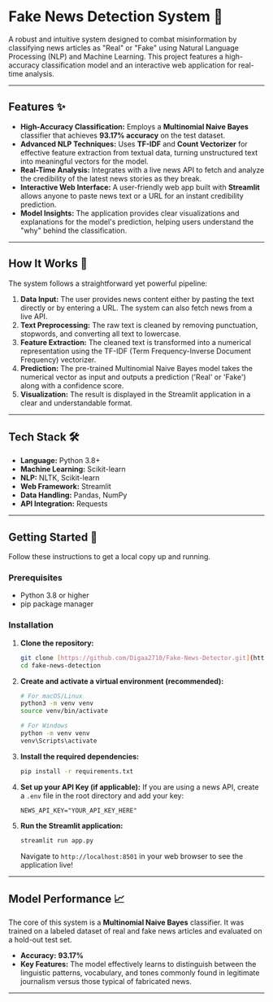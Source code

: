 # Fake News Detection System 📰

A robust and intuitive system designed to combat misinformation by classifying news articles as "Real" or "Fake" using Natural Language Processing (NLP) and Machine Learning. This project features a high-accuracy classification model and an interactive web application for real-time analysis.

***

## Features ✨

* **High-Accuracy Classification:** Employs a **Multinomial Naive Bayes** classifier that achieves **93.17% accuracy** on the test dataset.
* **Advanced NLP Techniques:** Uses **TF-IDF** and **Count Vectorizer** for effective feature extraction from textual data, turning unstructured text into meaningful vectors for the model.
* **Real-Time Analysis:** Integrates with a live news API to fetch and analyze the credibility of the latest news stories as they break.
* **Interactive Web Interface:** A user-friendly web app built with **Streamlit** allows anyone to paste news text or a URL for an instant credibility prediction.
* **Model Insights:** The application provides clear visualizations and explanations for the model's prediction, helping users understand the "why" behind the classification.

***

## How It Works 🤖

The system follows a straightforward yet powerful pipeline:

1.  **Data Input:** The user provides news content either by pasting the text directly or by entering a URL. The system can also fetch news from a live API.
2.  **Text Preprocessing:** The raw text is cleaned by removing punctuation, stopwords, and converting all text to lowercase.
3.  **Feature Extraction:** The cleaned text is transformed into a numerical representation using the TF-IDF (Term Frequency-Inverse Document Frequency) vectorizer.
4.  **Prediction:** The pre-trained Multinomial Naive Bayes model takes the numerical vector as input and outputs a prediction ('Real' or 'Fake') along with a confidence score.
5.  **Visualization:** The result is displayed in the Streamlit application in a clear and understandable format.

***

## Tech Stack 🛠️

* **Language:** Python 3.8+
* **Machine Learning:** Scikit-learn
* **NLP:** NLTK, Scikit-learn
* **Web Framework:** Streamlit
* **Data Handling:** Pandas, NumPy
* **API Integration:** Requests

***

## Getting Started 🚀

Follow these instructions to get a local copy up and running.

### Prerequisites

* Python 3.8 or higher
* pip package manager

### Installation

1.  **Clone the repository:**
    ```sh
    git clone [https://github.com/Digaa2710/Fake-News-Detector.git](https://github.com/Digaa2710/Fake-News-Dectector.git)
    cd fake-news-detection
    ```

2.  **Create and activate a virtual environment (recommended):**
    ```sh
    # For macOS/Linux
    python3 -m venv venv
    source venv/bin/activate

    # For Windows
    python -m venv venv
    venv\Scripts\activate
    ```

3.  **Install the required dependencies:**
    ```sh
    pip install -r requirements.txt
    ```

4.  **Set up your API Key (if applicable):**
    If you are using a news API, create a `.env` file in the root directory and add your key:
    ```
    NEWS_API_KEY="YOUR_API_KEY_HERE"
    ```

5.  **Run the Streamlit application:**
    ```sh
    streamlit run app.py
    ```
    Navigate to `http://localhost:8501` in your web browser to see the application live!

***

## Model Performance 📈

The core of this system is a **Multinomial Naive Bayes** classifier. It was trained on a labeled dataset of real and fake news articles and evaluated on a hold-out test set.

* **Accuracy:** **93.17%**
* **Key Features:** The model effectively learns to distinguish between the linguistic patterns, vocabulary, and tones commonly found in legitimate journalism versus those typical of fabricated news.

***

